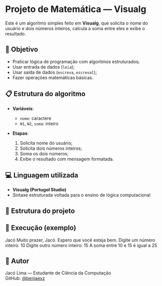 # Projeto de Matemática — Visualg

Este é um algoritmo simples feito em **Visualg**, que solicita o nome do usuário e dois números inteiros, calcula a soma entre eles e exibe o resultado.

## 🎯 Objetivo

- Praticar lógica de programação com algoritmos estruturados;
- Usar entrada de dados (`leia`);
- Usar saída de dados (`escreva`, `escreval`);
- Fazer operações matemáticas básicas.

## 📋 Estrutura do algoritmo

- **Variáveis**:
  - `nome`: caractere
  - `N1`, `N2`, `soma`: inteiro

- **Etapas**:
  1. Solicita nome do usuário;
  2. Solicita dois números inteiros;
  3. Soma os dois números;
  4. Exibe o resultado com mensagem formatada.

## 💻 Linguagem utilizada

- **Visualg (Portugol Studio)**
- Sintaxe estruturada voltada para o ensino de lógica computacional

## 📁 Estrutura do projeto


## 📌 Execução (exemplo)

Jacó
Muito prazer, Jacó.
Espero que você esteja bem.
Digite um número inteiro:
10
Digite outro número inteiro:
15
A soma entre 10 e 15 é igual a 25

## 🧠 Autor

Jacó Lima — Estudante de Ciência da Computação  
GitHub: [@benjaexz](https://github.com/benjaexz)
